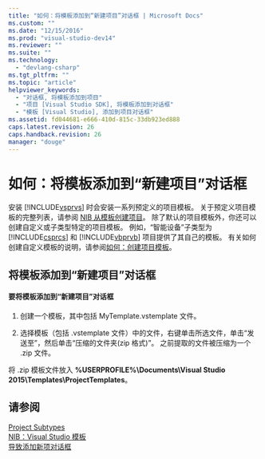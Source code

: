 ```yaml
---
title: "如何：将模板添加到“新建项目”对话框 | Microsoft Docs"
ms.custom: ""
ms.date: "12/15/2016"
ms.prod: "visual-studio-dev14"
ms.reviewer: ""
ms.suite: ""
ms.technology: 
  - "devlang-csharp"
ms.tgt_pltfrm: ""
ms.topic: "article"
helpviewer_keywords: 
  - "对话框, 将模板添加到项目"
  - "项目 [Visual Studio SDK], 将模板添加到对话框"
  - "模板 [Visual Studio], 添加到项目对话框"
ms.assetid: fd044681-e666-410d-815c-33db923ed888
caps.latest.revision: 26
caps.handback.revision: 26
manager: "douge"
---
```

# 如何：将模板添加到“新建项目”对话框
安装 [!INCLUDE[vsprvs](../code-quality/includes/vsprvs_md.md)] 时会安装一系列预定义的项目模板。 关于预定义项目模板的完整列表，请参阅 [NIB 从模板创建项目](http://msdn.microsoft.com/zh-cn/7c36d86a-6b79-4480-8228-0f925f1204b2)。 除了默认的项目模板外，你还可以创建自定义或子类型特定的项目模板。 例如，“智能设备”子类型为 [!INCLUDE[csprcs](../data-tools/includes/csprcs_md.md)] 和 [!INCLUDE[vbprvb](../code-quality/includes/vbprvb_md.md)] 项目提供了其自己的模板。 有关如何创建自定义模板的说明，请参阅[如何：创建项目模板](../ide/how-to-create-project-templates.md)。  
  
## 将模板添加到“新建项目”对话框  
  
#### 要将模板添加到“新建项目”对话框  
  
1.  创建一个模板，其中包括 MyTemplate.vstemplate 文件。  
  
2.  选择模板（包括 .vstemplate 文件）中的文件，右键单击所选文件，单击“发送至”，然后单击“压缩的文件夹\(zip 格式\)”。 之前提取的文件被压缩为一个 .zip 文件。  
  
 将 .zip 模板文件放入 **%USERPROFILE%\\Documents\\Visual Studio 2015\\Templates\\ProjectTemplates**。  
  
## 请参阅  
 [Project Subtypes](d235b47b-cf11-4d47-a63f-e33d9d16105d2044a030-0795-4940-bd65-a6e44de98a0f)   
 [NIB：Visual Studio 模板](http://msdn.microsoft.com/zh-cn/141fccaa-d68f-4155-822b-27f35dd94041)   
 [导致添加新项对话框](../extensibility/internals/contributing-to-the-add-new-item-dialog-box.md)